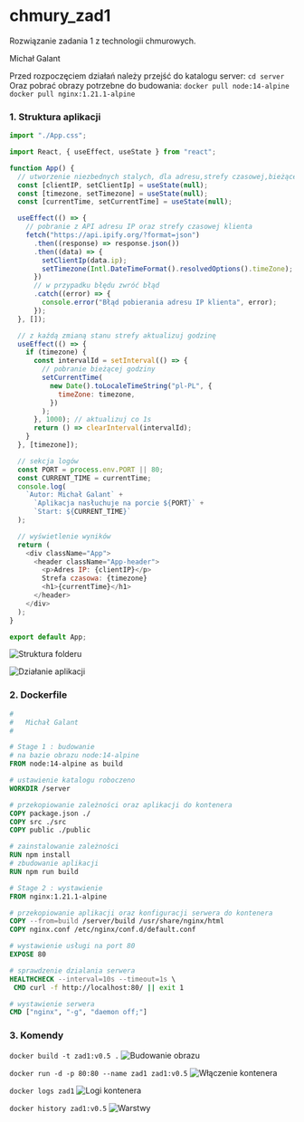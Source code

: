 # chmury_zad1

Rozwiązanie zadania 1 z technologii chmurowych.

Michał Galant

Przed rozpoczęciem działań należy przejść do katalogu server:
`cd server`
Oraz pobrać obrazy potrzebne do budowania:
`docker pull node:14-alpine`
`docker pull nginx:1.21.1-alpine`

<h3>1. Struktura aplikacji</h3>

```javascript
import "./App.css";

import React, { useEffect, useState } from "react";

function App() {
  // utworzenie niezbednych stalych, dla adresu,strefy czasowej,bieżącej godziny
  const [clientIP, setClientIp] = useState(null);
  const [timezone, setTimezone] = useState(null);
  const [currentTime, setCurrentTime] = useState(null);

  useEffect(() => {
    // pobranie z API adresu IP oraz strefy czasowej klienta
    fetch("https://api.ipify.org/?format=json")
      .then((response) => response.json())
      .then((data) => {
        setClientIp(data.ip);
        setTimezone(Intl.DateTimeFormat().resolvedOptions().timeZone);
      })
      // w przypadku błędu zwróć błąd
      .catch((error) => {
        console.error("Błąd pobierania adresu IP klienta", error);
      });
  }, []);

  // z kaźdą zmianą stanu strefy aktualizuj godzinę
  useEffect(() => {
    if (timezone) {
      const intervalId = setInterval(() => {
        // pobranie bieżącej godziny
        setCurrentTime(
          new Date().toLocaleTimeString("pl-PL", {
            timeZone: timezone,
          })
        );
      }, 1000); // aktualizuj co 1s
      return () => clearInterval(intervalId);
    }
  }, [timezone]);

  // sekcja logów
  const PORT = process.env.PORT || 80;
  const CURRENT_TIME = currentTime;
  console.log(
    `Autor: Michał Galant` +
      `Aplikacja nasłuchuje na porcie ${PORT}` +
      `Start: ${CURRENT_TIME}`
  );

  // wyświetlenie wyników
  return (
    <div className="App">
      <header className="App-header">
        <p>Adres IP: {clientIP}</p>
        Strefa czasowa: {timezone}
        <h1>{currentTime}</h1>
      </header>
    </div>
  );
}

export default App;
```

![Struktura folderu](images/struktura.png)

![Działanie aplikacji](images/app.png)

<h3>2. Dockerfile</h3>

```dockerfile
#
#   Michał Galant
#

# Stage 1 : budowanie
# na bazie obrazu node:14-alpine
FROM node:14-alpine as build

# ustawienie katalogu roboczeno
WORKDIR /server

# przekopiowanie zależności oraz aplikacji do kontenera
COPY package.json ./
COPY src ./src
COPY public ./public

# zainstalowanie zależności
RUN npm install
# zbudowanie aplikacji
RUN npm run build

# Stage 2 : wystawienie
FROM nginx:1.21.1-alpine

# przekopiowanie aplikacji oraz konfiguracji serwera do kontenera
COPY --from=build /server/build /usr/share/nginx/html
COPY nginx.conf /etc/nginx/conf.d/default.conf

# wystawienie usługi na port 80
EXPOSE 80

# sprawdzenie dzialania serwera
HEALTHCHECK --interval=10s --timeout=1s \
 CMD curl -f http://localhost:80/ || exit 1

# wystawienie serwera
CMD ["nginx", "-g", "daemon off;"]
```

<h3>3. Komendy</h3>

`docker build -t zad1:v0.5 .`
![Budowanie obrazu](images/budowanie_obrazu.png)

`docker run -d -p 80:80 --name zad1 zad1:v0.5`
![Włączenie kontenera](images/kontener.png)

`docker logs zad1`
![Logi kontenera](images/logs.png)

`docker history zad1:v0.5`
![Warstwy](images/warstwy.png)
